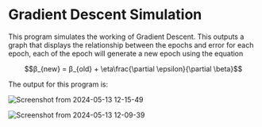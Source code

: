 # Gradient Descent Simulation

This program simulates the working of Gradient Descent. This outputs a graph that displays the relationship between the epochs and error for each epoch, each of the epoch will generate a new epoch using the equation

$$β_{new} = β_{old} + \eta\frac{\partial \epsilon}{\partial \beta}$$

The output for this program is:

![Screenshot from 2024-05-13 12-15-49](https://github.com/gdeeeeyy/Buddi.ai/assets/73658032/c01ac796-3dcb-4351-9429-891ace0d623e)

![Screenshot from 2024-05-13 12-09-39](https://github.com/gdeeeeyy/Buddi.ai/assets/73658032/72090c3f-5907-4cca-a573-4dad1025174c)
